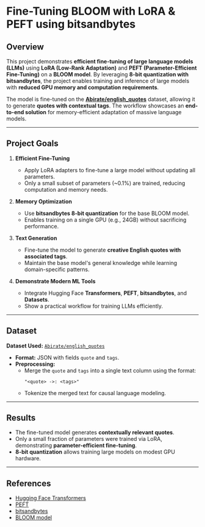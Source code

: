 # Fine-Tuning BLOOM with LoRA & PEFT using bitsandbytes

## Overview

This project demonstrates **efficient fine-tuning of large language models (LLMs)** using **LoRA (Low-Rank Adaptation)** and **PEFT (Parameter-Efficient Fine-Tuning)** on a **BLOOM model**. By leveraging **8-bit quantization with bitsandbytes**, the project enables training and inference of large models with **reduced GPU memory and computation requirements**.

The model is fine-tuned on the **[Abirate/english_quotes](https://huggingface.co/datasets/Abirate/english_quotes)** dataset, allowing it to generate **quotes with contextual tags**. The workflow showcases an **end-to-end solution** for memory-efficient adaptation of massive language models.

---

## Project Goals

1. **Efficient Fine-Tuning**
   - Apply LoRA adapters to fine-tune a large model without updating all parameters.
   - Only a small subset of parameters (~0.1%) are trained, reducing computation and memory needs.

2. **Memory Optimization**
   - Use **bitsandbytes 8-bit quantization** for the base BLOOM model.
   - Enables training on a single GPU (e.g., 24GB) without sacrificing performance.

3. **Text Generation**
   - Fine-tune the model to generate **creative English quotes with associated tags**.
   - Maintain the base model's general knowledge while learning domain-specific patterns.

4. **Demonstrate Modern ML Tools**
   - Integrate Hugging Face **Transformers**, **PEFT**, **bitsandbytes**, and **Datasets**.
   - Show a practical workflow for training LLMs efficiently.

---

## Dataset

**Dataset Used:** [`Abirate/english_quotes`](https://huggingface.co/datasets/Abirate/english_quotes)

- **Format:** JSON with fields `quote` and `tags`.
- **Preprocessing:**  
  - Merge the `quote` and `tags` into a single text column using the format:  
    ```
    "<quote> ->: <tags>"
    ```
  - Tokenize the merged text for causal language modeling.

---

## Results

- The fine-tuned model generates **contextually relevant quotes**.
- Only a small fraction of parameters were trained via LoRA, demonstrating **parameter-efficient fine-tuning**.
- **8-bit quantization** allows training large models on modest GPU hardware.

---

## References

- [Hugging Face Transformers](https://huggingface.co/docs/transformers)  
- [PEFT](https://github.com/huggingface/peft)  
- [bitsandbytes](https://github.com/TimDettmers/bitsandbytes)  
- [BLOOM model](https://huggingface.co/bigscience/bloom)
